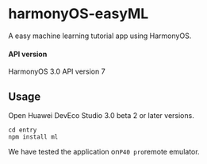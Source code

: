 # harmonyOS-easyML
A easy machine learning tutorial app using HarmonyOS.
#### API version
HarmonyOS 3.0 API version 7
## Usage
Open Huawei DevEco Studio 3.0 beta 2 or later versions.
```shell
cd entry
npm install ml
```
We have tested the application on`P40 pro`remote emulator.

